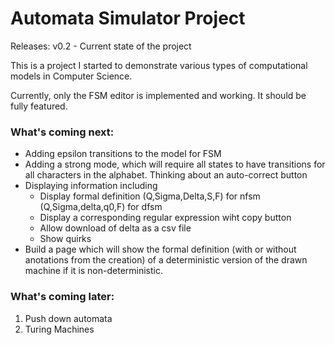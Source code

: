 # Automata Simulator Project 
Releases: v0.2 - Current state of the project

This is a project I started to demonstrate various types of computational models in Computer Science.

Currently, only the FSM editor is implemented and working.  It should be fully featured.

### What's coming next:
* Adding epsilon transitions to the model for FSM
* Adding a strong mode, which will require all states to have transitions for all characters in the alphabet.  Thinking about an auto-correct button
* Displaying information including
  * Display formal definition (Q,Sigma,Delta,S,F) for nfsm (Q,Sigma,delta,q0,F) for dfsm
  * Display a corresponding regular expression wiht copy button
  * Allow download of delta as a csv file
  * Show quirks
* Build a page which will show the formal definition (with or without anotations from the creation) of a deterministic version of the drawn machine if it is non-deterministic.

### What's coming later:
1) Push down automata
2) Turing Machines
